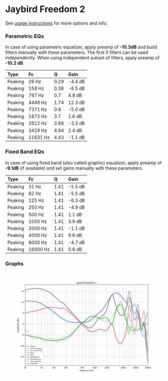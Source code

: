 # Jaybird Freedom 2
See [usage instructions](https://github.com/jaakkopasanen/AutoEq#usage) for more options and info.

### Parametric EQs
In case of using parametric equalizer, apply preamp of **-10.3dB** and build filters manually
with these parameters. The first 5 filters can be used independently.
When using independent subset of filters, apply preamp of **-10.2 dB**.

| Type    | Fc       |    Q | Gain    |
|:--------|:---------|:-----|:--------|
| Peaking | 26 Hz    | 0.29 | -4.4 dB |
| Peaking | 158 Hz   | 0.38 | -6.5 dB |
| Peaking | 767 Hz   | 0.7  | 4.8 dB  |
| Peaking | 4449 Hz  | 1.74 | 12.3 dB |
| Peaking | 7371 Hz  | 0.8  | -5.0 dB |
| Peaking | 1872 Hz  | 3.7  | 1.6 dB  |
| Peaking | 2612 Hz  | 3.66 | -3.3 dB |
| Peaking | 3429 Hz  | 4.94 | 2.4 dB  |
| Peaking | 11631 Hz | 4.43 | -1.1 dB |

### Fixed Band EQs
In case of using fixed band (also called graphic) equalizer, apply preamp of **-9.1dB**
(if available) and set gains manually with these parameters.

| Type    | Fc       |    Q | Gain    |
|:--------|:---------|:-----|:--------|
| Peaking | 31 Hz    | 1.41 | -5.5 dB |
| Peaking | 62 Hz    | 1.41 | -5.5 dB |
| Peaking | 125 Hz   | 1.41 | -6.3 dB |
| Peaking | 250 Hz   | 1.41 | -4.9 dB |
| Peaking | 500 Hz   | 1.41 | 1.1 dB  |
| Peaking | 1000 Hz  | 1.41 | 3.9 dB  |
| Peaking | 2000 Hz  | 1.41 | -1.1 dB |
| Peaking | 4000 Hz  | 1.41 | 9.6 dB  |
| Peaking | 8000 Hz  | 1.41 | -4.7 dB |
| Peaking | 16000 Hz | 1.41 | 0.8 dB  |

### Graphs
![](./Jaybird%20Freedom%202.png)